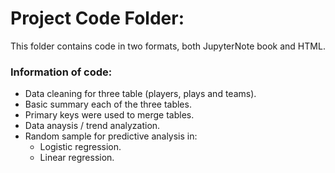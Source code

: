 # Project Code Folder:  
This folder contains code in two formats, both JupyterNote book and HTML.
### Information of code:  
 - Data cleaning for three table (players, plays and teams).
 - Basic summary each of the three tables.
 - Primary keys were used to merge tables.
 - Data anaysis / trend analyzation.
 - Random sample for predictive analysis in:
     - Logistic regression.
     - Linear regression.
